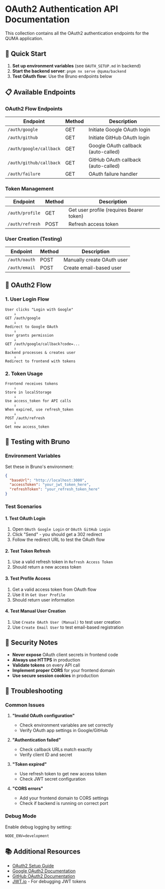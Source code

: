 # OAuth2 Authentication API Documentation

This collection contains all the OAuth2 authentication endpoints for the QUMA application.

## 🚀 Quick Start

1. **Set up environment variables** (see `OAUTH_SETUP.md` in backend)
2. **Start the backend server**: `pnpm nx serve @quma/backend`
3. **Test OAuth flow**: Use the Bruno endpoints below

## 📋 Available Endpoints

### OAuth2 Flow Endpoints

| Endpoint                | Method | Description                         |
| ----------------------- | ------ | ----------------------------------- |
| `/auth/google`          | GET    | Initiate Google OAuth login         |
| `/auth/github`          | GET    | Initiate GitHub OAuth login         |
| `/auth/google/callback` | GET    | Google OAuth callback (auto-called) |
| `/auth/github/callback` | GET    | GitHub OAuth callback (auto-called) |
| `/auth/failure`         | GET    | OAuth failure handler               |

### Token Management

| Endpoint        | Method | Description                              |
| --------------- | ------ | ---------------------------------------- |
| `/auth/profile` | GET    | Get user profile (requires Bearer token) |
| `/auth/refresh` | POST   | Refresh access token                     |

### User Creation (Testing)

| Endpoint      | Method | Description                |
| ------------- | ------ | -------------------------- |
| `/auth/oauth` | POST   | Manually create OAuth user |
| `/auth/email` | POST   | Create email-based user    |

## 🔄 OAuth2 Flow

### 1. User Login Flow

```
User clicks "Login with Google"
    ↓
GET /auth/google
    ↓
Redirect to Google OAuth
    ↓
User grants permission
    ↓
GET /auth/google/callback?code=...
    ↓
Backend processes & creates user
    ↓
Redirect to frontend with tokens
```

### 2. Token Usage

```
Frontend receives tokens
    ↓
Store in localStorage
    ↓
Use access_token for API calls
    ↓
When expired, use refresh_token
    ↓
POST /auth/refresh
    ↓
Get new access_token
```

## 🧪 Testing with Bruno

### Environment Variables

Set these in Bruno's environment:

```json
{
  "baseUrl": "http://localhost:3000",
  "accessToken": "your_jwt_token_here",
  "refreshToken": "your_refresh_token_here"
}
```

### Test Scenarios

#### 1. Test OAuth Login

1. Open `OAuth Google Login` or `OAuth GitHub Login`
2. Click "Send" - you should get a 302 redirect
3. Follow the redirect URL to test the OAuth flow

#### 2. Test Token Refresh

1. Use a valid refresh token in `Refresh Access Token`
2. Should return a new access token

#### 3. Test Profile Access

1. Get a valid access token from OAuth flow
2. Use it in `Get User Profile`
3. Should return user information

#### 4. Test Manual User Creation

1. Use `Create OAuth User (Manual)` to test user creation
2. Use `Create Email User` to test email-based registration

## 🔐 Security Notes

- **Never expose** OAuth client secrets in frontend code
- **Always use HTTPS** in production
- **Validate tokens** on every API call
- **Implement proper CORS** for your frontend domain
- **Use secure session cookies** in production

## 🐛 Troubleshooting

### Common Issues

1. **"Invalid OAuth configuration"**

   - Check environment variables are set correctly
   - Verify OAuth app settings in Google/GitHub

2. **"Authentication failed"**

   - Check callback URLs match exactly
   - Verify client ID and secret

3. **"Token expired"**

   - Use refresh token to get new access token
   - Check JWT secret configuration

4. **"CORS errors"**
   - Add your frontend domain to CORS settings
   - Check if backend is running on correct port

### Debug Mode

Enable debug logging by setting:

```env
NODE_ENV=development
```

## 📚 Additional Resources

- [OAuth2 Setup Guide](../backend/OAUTH_SETUP.md)
- [Google OAuth2 Documentation](https://developers.google.com/identity/protocols/oauth2)
- [GitHub OAuth2 Documentation](https://docs.github.com/en/developers/apps/building-oauth-apps)
- [JWT.io](https://jwt.io/) - For debugging JWT tokens
